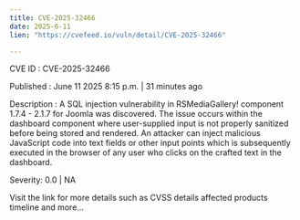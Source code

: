 ```yaml
---
title: CVE-2025-32466
date: 2025-6-11
lien: "https://cvefeed.io/vuln/detail/CVE-2025-32466"

---
```


CVE ID : CVE-2025-32466

Published :  June 11
2025
8:15 p.m. | 31 minutes ago

Description : A SQL injection vulnerability in RSMediaGallery! component 1.7.4 - 2.1.7 for Joomla was discovered. The issue occurs within the dashboard  component
where user-supplied input is not properly sanitized before being stored and rendered. An attacker can inject malicious JavaScript code into text fields or other input points
which is subsequently executed in the browser of any user who clicks on the crafted text in the dashboard.

Severity: 0.0 | NA

Visit the link for more details
such as CVSS details
affected products
timeline
and more...
